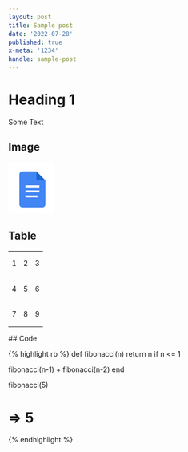 ```yaml
---
layout: post
title: Sample post
date: '2022-07-28'
published: true
x-meta: '1234'
handle: sample-post
---
```


# Heading 1

Some Text

## Image

<img src="/assets/posts/sample-post/images/image1.png" width="90" height="102">

## Table
<table>
  <tr>
    <td>
      <p>
        <span>1</span>
      </p>
    </td>
    <td>
      <p>
        <span>2</span>
      </p>
    </td>
    <td>
      <p>
        <span>3</span>
      </p>
    </td>
  </tr>
  <tr>
    <td>
      <p>
        <span>4</span>
      </p>
    </td>
    <td>
      <p>
        <span>5</span>
      </p>
    </td>
    <td>
      <p>
        <span>6</span>
      </p>
    </td>
  </tr>
  <tr>
    <td>
      <p>
        <span>7</span>
      </p>
    </td>
    <td>
      <p>
        <span>8</span>
      </p>
    </td>
    <td>
      <p>
        <span>9</span>
      </p>
    </td>
  </tr>
</table>
## Code

{% highlight rb %}
def fibonacci(n)
  return n if n <= 1

  fibonacci(n-1) + fibonacci(n-2)
end

fibonacci(5)
# => 5
{% endhighlight %}
